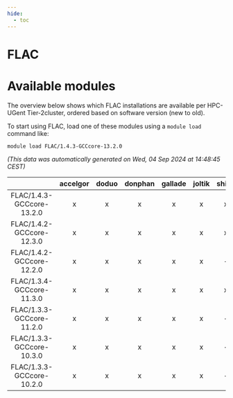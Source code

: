 ```yaml
---
hide:
  - toc
---
```


FLAC
====

# Available modules


The overview below shows which FLAC installations are available per HPC-UGent Tier-2cluster, ordered based on software version (new to old).

To start using FLAC, load one of these modules using a `module load` command like:

```shell
module load FLAC/1.4.3-GCCcore-13.2.0
```

*(This data was automatically generated on Wed, 04 Sep 2024 at 14:48:45 CEST)*  

| |accelgor|doduo|donphan|gallade|joltik|shinx|skitty|
| :---: | :---: | :---: | :---: | :---: | :---: | :---: | :---: |
|FLAC/1.4.3-GCCcore-13.2.0|x|x|x|x|x|x|x|
|FLAC/1.4.2-GCCcore-12.3.0|x|x|x|x|x|x|x|
|FLAC/1.4.2-GCCcore-12.2.0|x|x|x|x|x|-|x|
|FLAC/1.3.4-GCCcore-11.3.0|x|x|x|x|x|x|x|
|FLAC/1.3.3-GCCcore-11.2.0|x|x|x|x|x|-|x|
|FLAC/1.3.3-GCCcore-10.3.0|x|x|x|x|x|-|x|
|FLAC/1.3.3-GCCcore-10.2.0|x|x|x|x|x|-|x|
